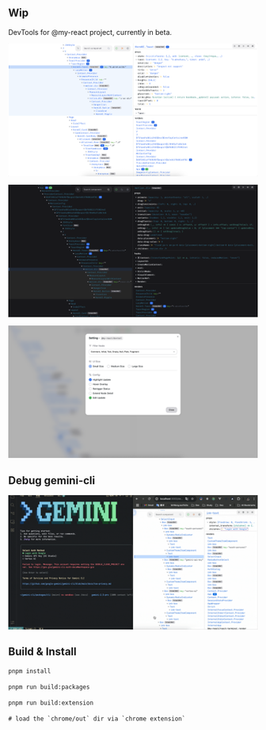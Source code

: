 ## Wip

DevTools for @my-react project, currently in beta.

![screen shout](light.png)

![screen shout](dark.png)

![screen shout](setting.png)

## Debug gemini-cli 


![Debug gemini-cli](demo.gif)

## Build & Install

```shell
pnpm install

pnpm run build:packages

pnpm run build:extension

# load the `chrome/out` dir via `chrome extension`
```
